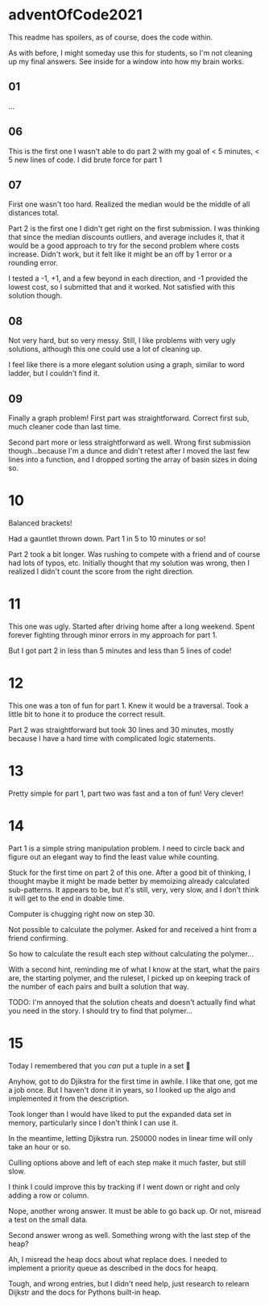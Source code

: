 # adventOfCode2021

This readme has spoilers, as of course, does the code within.

As with before, I might someday use this for students, so I'm not cleaning up my
final answers.  See inside for a window into how my brain works.

## 01



...

## 06
This is the first one I wasn't able to do part 2 with my goal of < 5 minutes, <
5 new lines of code.  I did brute force for part 1

## 07

First one wasn't too hard.  Realized the median would be the middle of all
distances total.

Part 2 is the first one I didn't get right on the first submission.  I was
thinking that since the median discounts outliers, and average includes it, that
it would be a good approach to try for the second problem where costs increase.
Didn't work, but it felt like it might be an off by 1 error or a rounding error.

I tested a -1, +1, and a few beyond in each direction, and -1 provided the
lowest cost, so I submitted that and it worked.  Not satisfied with this
solution though.

## 08
Not very hard, but so very messy.  Still, I like problems with very ugly
solutions, although this one could use a lot of cleaning up.

I feel like there is a more elegant solution using a graph, similar to word
ladder, but I couldn't find it.

## 09
Finally a graph problem!  First part was straightforward.  Correct first sub,
much cleaner code than last time.

Second part more or less straightforward as well.  Wrong first submission
though...because I'm a dunce and didn't retest after I moved the last few lines
into a function, and I dropped sorting the array of basin sizes in doing so.

# 10
Balanced brackets!

Had a gauntlet thrown down.  Part 1 in 5 to 10 minutes or so!

Part 2 took a bit longer.  Was rushing to compete with a friend and of course
had lots of typos, etc.  Initially thought that my solution was wrong, then I
realized I didn't count the score from the right direction.

# 11
This one was ugly.  Started after driving home after a long weekend.  Spent
forever fighting through minor errors in my approach for part 1.

But I got part 2 in less than 5 minutes and less than 5 lines of code!

# 12
This one was a ton of fun for part 1.  Knew it would be a traversal.  Took a
little bit to hone it to produce the correct result.

Part 2 was straightforward but took 30 lines and 30 minutes, mostly because I
have a hard time with complicated logic statements.

# 13
Pretty simple for part 1, part two was fast and a ton of fun!  Very clever!

# 14
Part 1 is a simple string manipulation problem.  I need to circle back and
figure out an elegant way to find the least value while counting.

Stuck for the first time on part 2 of this one.  After a good bit of thinking, I
thought maybe it might be made better by memoizing already calculated
sub-patterns.  It appears to be, but it's still, very, very slow, and I don't
think it will get to the end in doable time.

Computer is chugging right now on step 30.

Not possible to calculate the polymer.  Asked for and received a hint from a
friend confirming.

So how to calculate the result each step without calculating the polymer...

With a second hint, reminding me of what I know at the start, what the pairs
are, the starting polymer, and the ruleset, I picked up on keeping track of the
number of each pairs and built a solution that way.

TODO: I'm annoyed that the solution cheats and doesn't actually find what you
need in the story.  I should try to find that polymer...

# 15
Today I remembered that you _can_ put a tuple in a set :facepalm:

Anyhow, got to do Djikstra for the first time in awhile.  I like that one, got
me a job once.  But I haven't done it in years, so I looked up the algo and
implemented it from the description.

Took longer than I would have liked to put the expanded data set in memory,
particularly since I don't think I can use it.

In the meantime, letting Djikstra run.  250000 nodes in linear time will only
take an hour or so.

Culling options above and left of each step make it much faster, but still slow.

I think I could improve this by tracking if I went down or right and only adding
a row or column.

Nope, another wrong answer.  It must be able to go back up.  Or not, misread a
test on the small data.

Second answer wrong as well.  Something wrong with the last step of the heap?

Ah, I misread the heap docs about what replace does.  I needed to implement a
priority queue as described in the docs for heapq.

Tough, and wrong entries, but I didn't need help, just research to relearn
Dijkstr and the docs for Pythons built-in heap.
